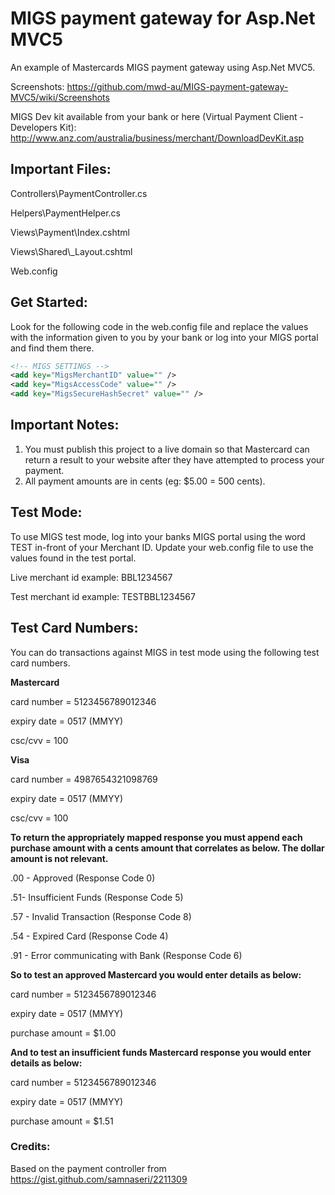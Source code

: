 # MIGS payment gateway for Asp.Net MVC5

An example of Mastercards MIGS payment gateway using Asp.Net MVC5.

Screenshots: https://github.com/mwd-au/MIGS-payment-gateway-MVC5/wiki/Screenshots

MIGS Dev kit available from your bank or here (Virtual Payment Client - Developers Kit): http://www.anz.com/australia/business/merchant/DownloadDevKit.asp

## Important Files:

Controllers\PaymentController.cs

Helpers\PaymentHelper.cs

Views\Payment\Index.cshtml

Views\Shared\\_Layout.cshtml

Web.config

## Get Started:

Look for the following code in the web.config file and replace the values with the information given to you by your bank or log into your MIGS portal and find them there. 

```xml
<!-- MIGS SETTINGS -->
<add key="MigsMerchantID" value="" />
<add key="MigsAccessCode" value="" />
<add key="MigsSecureHashSecret" value="" />
```
## Important Notes:

1. You must publish this project to a live domain so that Mastercard can return a result to your website after they have attempted to process your payment.
2. All payment amounts are in cents (eg: $5.00 = 500 cents).

## Test Mode:

To use MIGS test mode, log into your banks MIGS portal using the word TEST in-front of your Merchant ID. Update your web.config file to use the values found in the test portal.

Live merchant id example: BBL1234567

Test merchant id example: TESTBBL1234567

## Test Card Numbers:

You can do transactions against MIGS in test mode using the following test card numbers.

**Mastercard**

card number = 5123456789012346

expiry date = 0517 (MMYY)

csc/cvv = 100


**Visa**

card number = 4987654321098769

expiry date = 0517 (MMYY)

csc/cvv = 100


**To return the appropriately mapped response you must append each purchase amount with a cents amount that correlates as below. The dollar amount is not relevant.**

.00 - Approved (Response Code 0)

.51- Insufficient Funds (Response Code 5)

.57 - Invalid Transaction (Response Code 8)

.54 - Expired Card (Response Code 4)

.91 - Error communicating with Bank (Response Code 6)


**So to test an approved Mastercard you would enter details as below:**

card number = 5123456789012346

expiry date = 0517 (MMYY)

purchase amount = $1.00


**And to test an insufficient funds Mastercard response you would enter details as below:**

card number = 5123456789012346

expiry date = 0517 (MMYY)

purchase amount = $1.51

### Credits:

Based on the payment controller from https://gist.github.com/samnaseri/2211309

